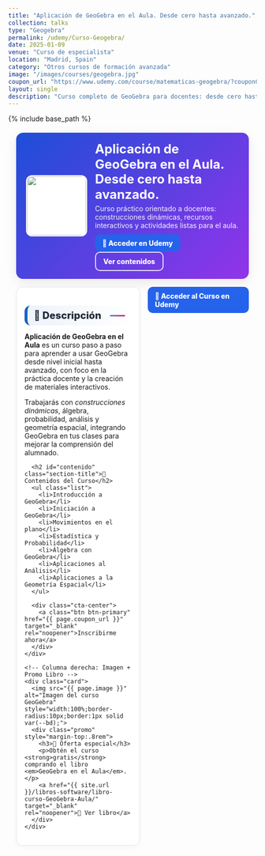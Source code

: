 ```yaml
---
title: "Aplicación de GeoGebra en el Aula. Desde cero hasta avanzado."
collection: talks
type: "Geogebra"
permalink: /udemy/Curso-Geogebra/
date: 2025-01-09
venue: "Curso de especialista"
location: "Madrid, Spain"
category: "Otros cursos de formación avanzada"
image: "/images/courses/geogebra.jpg"
coupon_url: "https://www.udemy.com/course/matematicas-geogebra/?couponCode=AGO_2025"
layout: single
description: "Curso completo de GeoGebra para docentes: desde cero hasta avanzado. Incluye contenidos prácticos, recursos para el aula y certificado de finalización."
---
```


{% include base_path %}

<!-- ✅ SEO básico -->
<link rel="canonical" href="{{ site.url }}{{ page.permalink }}">
<meta name="robots" content="index,follow">
<meta name="description" content="Curso de GeoGebra para docentes: desde cero hasta avanzado. Construcciones dinámicas, álgebra, probabilidad, análisis y geometría. Con certificado.">

<!-- ✅ Open Graph / Twitter -->
<meta property="og:title" content="Curso de GeoGebra — Desde cero hasta avanzado">
<meta property="og:description" content="Aprende GeoGebra paso a paso con recursos prácticos para el aula. Ideal para docentes.">
<meta property="og:type" content="website">
<meta property="og:url" content="{{ site.url }}{{ page.permalink }}">
<meta property="og:image" content="{{ site.url }}{{ page.image }}">
<meta property="og:image:width" content="1200"><meta property="og:image:height" content="630">

<meta name="twitter:card" content="summary_large_image">
<meta name="twitter:title" content="Curso de GeoGebra — Desde cero hasta avanzado">
<meta name="twitter:description" content="Curso práctico para docentes: construcciones dinámicas, álgebra, probabilidad, análisis y geometría.">
<meta name="twitter:image" content="{{ site.url }}{{ page.image }}">

<!-- ✅ JSON-LD (Course + Offer) -->
<script type="application/ld+json">
{
  "@context": "https://schema.org",
  "@type": "Course",
  "name": "Aplicación de GeoGebra en el Aula. Desde cero hasta avanzado.",
  "description": "Curso completo para aprender a utilizar GeoGebra en el aula desde nivel básico hasta avanzado, enfocado a docentes y educadores.",
  "provider": { "@type": "Organization", "name": "Udemy", "sameAs": "https://www.udemy.com" },
  "educationalCredentialAwarded": "Certificado de finalización",
  "inLanguage": "es",
  "url": "{{ page.coupon_url }}",
  "image": "{{ site.url }}{{ page.image }}",
  "isAccessibleForFree": false,
  "hasCourseInstance": {
    "@type": "CourseInstance",
    "courseMode": "online",
    "courseWorkload": "PT10H",
    "inLanguage": "es",
    "startDate": "2025-01-01",
    "endDate": "2025-12-31",
    "location": { "@type": "VirtualLocation", "url": "https://www.udemy.com/course/matematicas-geogebra/" },
    "offers": {
      "@type": "Offer",
      "url": "{{ page.coupon_url }}",
      "priceCurrency": "USD",
      "price": "12.00",
      "availability": "https://schema.org/InStock",
      "validFrom": "2025-04-01",
      "category": "Education"
    },
    "organizer": { "@type": "Organization", "name": "Udemy", "url": "https://www.udemy.com" },
    "performer": { "@type": "Person", "name": "Manuel Castillo-Cara", "url": "https://www.manuelcastillo.eu/" }
  }
}
</script>

<!-- ✅ (Opcional) FAQ para rich results -->
<script type="application/ld+json">
{
  "@context":"https://schema.org",
  "@type":"FAQPage",
  "mainEntity":[
    {"@type":"Question","name":"¿Necesito conocimientos previos?","acceptedAnswer":{"@type":"Answer","text":"No. El curso comienza desde cero y avanza gradualmente a contenidos intermedios y avanzados."}},
    {"@type":"Question","name":"¿Incluye certificado?","acceptedAnswer":{"@type":"Answer","text":"Sí, Udemy emite un certificado de finalización al completar el curso."}},
    {"@type":"Question","name":"¿Para quién es el curso?","acceptedAnswer":{"@type":"Answer","text":"Docentes y educadores que desean aplicar GeoGebra en el aula y crear materiales interactivos."}}
  ]
}
</script>

<!-- 🎨 Estilos coherentes con el resto del sitio -->
<style>
  :root{
    --ink:#1f2937; --muted:#6b7280; --bd:#e5e7eb; --soft:#f8fafc;
    --card:#ffffff; --brand:#1565c0; --brand2:#0b67b8;
    --cta:#2563eb;           /* azul principal botones */
    --cta-hover:#1d4ed8;     /* hover */
    --cta-soft:#eaf1ff;      /* fondo suave para pills/promos */
  }

  .course-wrap{max-width:1050px;margin:0 auto;padding:0 1rem}

  /* ====== HERO ====== */
  .course-hero{
    display:flex; gap:1rem; align-items:center; flex-wrap:wrap;
    background:linear-gradient(135deg,#1d4ed8 0%, #9333ea 100%);
    color:#fff; border-radius:14px; padding:1rem 1.25rem; margin:1.25rem 0 1rem;
    box-shadow:0 8px 24px rgba(0,0,0,.08);
  }
  .course-hero img{
    width:120px; height:120px; object-fit:cover; border-radius:12px;
    background:#fff; border:2px solid rgba(255,255,255,.7);
  }
  .course-hero h1{font-size:1.6rem; margin:.1rem 0 .3rem; line-height:1.2}
  .course-hero p{margin:0; opacity:.95}

  /* ====== BOTONES (unificados en azul) ====== */
  .btn{
    display:inline-block; padding:.65em 1.05em; border-radius:10px;
    font-weight:800; text-decoration:none; transition:transform .06s ease, filter .15s ease;
    border:0;
  }
  .btn-primary{ background:var(--cta); color:#fff !important; }
  .btn-primary:hover{ background:var(--cta-hover); filter:brightness(.98) }
  .btn-primary:active{ transform:translateY(1px) }
  .btn-ghost{ border:2px solid rgba(255,255,255,.85); color:#fff !important; background:transparent }

  /* Botón específico de Udemy (mismo look) */
  .boton-udemy{
    background:var(--cta);
    color:#fff !important;
    padding:.75em 1.5em; border-radius:10px; font-weight:800;
    text-decoration:none !important; display:inline-block;
    transition:background-color .15s ease, transform .06s ease;
  }
  .boton-udemy:hover{ background:var(--cta-hover); text-decoration:none !important; }
  .boton-udemy:active{ transform:translateY(1px) }

  /* ====== SECCIONES ====== */
  .section-title{
    display:flex; align-items:center; gap:.5rem;
    font-size:1.25rem; font-weight:800; color:var(--ink);
    background:linear-gradient(90deg, rgba(21,101,192,.08), #fff);
    border-left:6px solid var(--brand);
    border-radius:12px; padding:.5rem .8rem; margin:1.3rem 0 .8rem;
  }
  .section-title::after{
    content:""; flex:1; height:3px; margin-left:.6rem;
    background:linear-gradient(to right,#4a90e2,#e91e63); border-radius:2px;
  }

  .grid-2{ display:grid; grid-template-columns:1.1fr .9fr; gap:1rem }
  @media (max-width:900px){ .grid-2{ grid-template-columns:1fr } }

  .card{ background:var(--card); border:1px solid var(--bd); border-radius:12px;
         padding:1rem; box-shadow:0 2px 10px rgba(0,0,0,.04); }
  .list{ margin:.35rem 0 0; padding-left:1.1rem }
  .list li{ margin:.28rem 0; line-height:1.55 }

  /* Promo libro: cambia botón a azul suave */
  .promo{
    display:flex; flex-direction:column; align-items:center; text-align:center; gap:.5rem;
    background:linear-gradient(180deg,#ffffff,#f7f9ff);
    border:1px dashed #9bb6f3; border-radius:12px; padding:1rem;
  }
  .promo h3{ color:#1e3a8a; margin:.1rem 0 }
  .promo a{
    display:inline-block; background:var(--cta-soft); color:#1e3a8a !important;
    padding:.55em 1em; border-radius:10px; font-weight:800; text-decoration:none;
    border:1px solid #c7d6ff;
  }
  .promo a:hover{ filter:brightness(.98) }

  /* ====== Ocultar meta “Published in …” del theme ====== */
  .page__meta,
  .page__meta-title,
  .page__taxonomy,
  .page__date{ display:none !important; }
</style>

<div class="course-wrap">

  <!-- Hero -->
  <section class="course-hero">
    <img src="{{ page.image }}" alt="Curso GeoGebra">
    <div style="flex:1">
      <h1>Aplicación de GeoGebra en el Aula. Desde cero hasta avanzado.</h1>
      <p>Curso práctico orientado a docentes: construcciones dinámicas, recursos interactivos y actividades listas para el aula.</p>
      <div style="margin-top:.6rem">
        <a class="btn btn-primary" href="{{ page.coupon_url }}" target="_blank" rel="noopener">🚀 Acceder en Udemy</a>
        <a class="btn btn-ghost" href="#contenido" rel="noopener">Ver contenidos</a>
      </div>
    </div>
  </section>

  <div class="grid-2">
    <!-- Columna izquierda: Descripción + Contenidos -->
    <div class="card">
      <h2 id="descripcion" class="section-title">📘 Descripción</h2>
      <p><strong>Aplicación de GeoGebra en el Aula</strong> es un curso paso a paso para aprender a usar GeoGebra desde nivel inicial hasta avanzado, con foco en la práctica docente y la creación de materiales interactivos.</p>
      <p>Trabajarás con <em>construcciones dinámicas</em>, álgebra, probabilidad, análisis y geometría espacial, integrando GeoGebra en tus clases para mejorar la comprensión del alumnado.</p>

      <h2 id="contenido" class="section-title">🧭 Contenidos del Curso</h2>
      <ul class="list">
        <li>Introducción a GeoGebra</li>
        <li>Iniciación a GeoGebra</li>
        <li>Movimientos en el plano</li>
        <li>Estadística y Probabilidad</li>
        <li>Álgebra con GeoGebra</li>
        <li>Aplicaciones al Análisis</li>
        <li>Aplicaciones a la Geometría Espacial</li>
      </ul>

      <div class="cta-center">
        <a class="btn btn-primary" href="{{ page.coupon_url }}" target="_blank" rel="noopener">Inscribirme ahora</a>
      </div>
    </div>

    <!-- Columna derecha: Imagen + Promo Libro -->
    <div class="card">
      <img src="{{ page.image }}" alt="Imagen del curso GeoGebra" style="width:100%;border-radius:10px;border:1px solid var(--bd);">
      <div class="promo" style="margin-top:.8rem">
        <h3>🎁 Oferta especial</h3>
        <p>Obtén el curso <strong>gratis</strong> comprando el libro <em>GeoGebra en el Aula</em>.</p>
        <a href="{{ site.url }}/libros-software/libro-curso-GeoGebra-Aula/" target="_blank" rel="noopener">📘 Ver libro</a>
      </div>
    </div>
  </div>

  <div class="cta-center">
    <a class="btn btn-primary" href="{{ page.coupon_url }}" target="_blank" rel="noopener">🚀 Acceder al Curso en Udemy</a>
  </div>
</div>